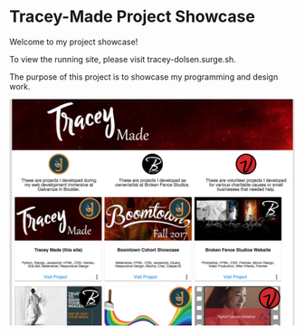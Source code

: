 # Tracey-Made Project Showcase

Welcome to my project showcase!

To view the running site, please visit tracey-dolsen.surge.sh.  

The purpose of this project is to showcase my programming and design work.

![](tracey-made.png)
